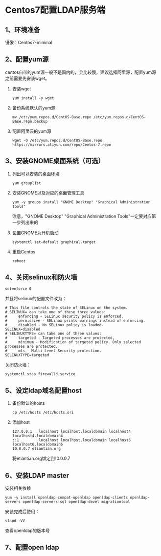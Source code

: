 # Centos7配置LDAP服务端

## 1、环境准备

镜像：Centos7-minimal

## 2、配置yum源

centos自带的yum源一般不是国内的，会比较慢，建议选择阿里源，配置yum源之前需要先安装wget。

1. 安装wget

   ```shell
   yum install -y wget
   ```

   

2. 备份系统默认的yum源

   ```shell
   mv /etc/yum.repos.d/CentOS-Base.repo /etc/yum.repos.d/CentOS-Base.repo.backup
   ```

   

3. 配置阿里云的yum源

   ```shell
   wget -O /etc/yum.repos.d/CentOS-Base.repo https://mirrors.aliyun.com/repo/Centos-7.repo
   ```

## 3、安装GNOME桌面系统（可选）

1. 列出可以安装的桌面环境

   ```shell
   yum grouplist
   ```

2. 安装GNOME以及对应的桌面管理工具

   ```shell
   yum -y groups install "GNOME Desktop" "Graphical Administration Tools"
   ```

   注意，"GNOME Desktop" "Graphical Administration Tools"一定要对应第一步列出来的

3. 设置GNOME为开机启动

   ```shell
   systemctl set-default graphical.target
   ```

4. 重启Centos

   ```shell
   reboot
   ```

## 4、关闭selinux和防火墙

```shell
setenforce 0
```

并且将selinux的配置文件改为：

```properties
# This file controls the state of SELinux on the system.
# SELINUX= can take one of these three values:
#     enforcing - SELinux security policy is enforced.
#     permissive - SELinux prints warnings instead of enforcing.
#     disabled - No SELinux policy is loaded.
SELINUX=disabled
# SELINUXTYPE= can take one of three values:
#     targeted - Targeted processes are protected,
#     minimum - Modification of targeted policy. Only selected processes are protected. 
#     mls - Multi Level Security protection.
SELINUXTYPE=targeted
```

关闭防火墙：

```shell
systemctl stop firewalld.service 
```

## 5、设定ldap域名配置host

1. 备份默认的hosts

   ```shell
   cp /etc/hosts /etc/hosts.ori
   ```

   

2. 添加host

   ```
   127.0.0.1   localhost localhost.localdomain localhost4 localhost4.localdomain4
   ::1         localhost localhost.localdomain localhost6 localhost6.localdomain6
   10.0.0.7	etiantian.org
   ```

   将etiantian.org绑定到10.0.0.7

## 6、安装LDAP master

安装相关依赖

```shell
yum -y install openldap compat-openldap openldap-clients openldap-servers openldap-servers-sql openldap-devel migrationtool
```
安装完成后使用：

```shell
slapd -VV
```

查看openldap的版本号

## 7、配置open ldap




